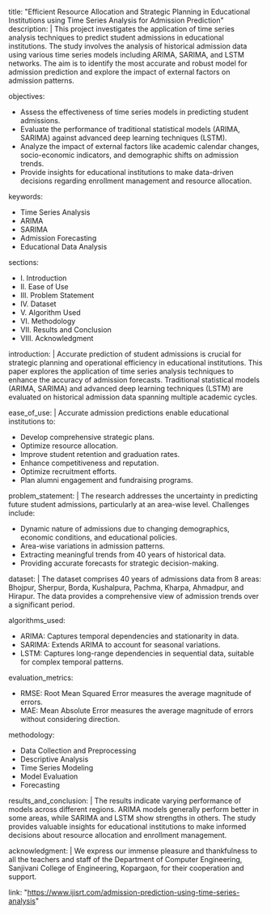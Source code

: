 title: "Efficient Resource Allocation and Strategic Planning in Educational Institutions using Time Series Analysis for Admission Prediction"
description: |
  This project investigates the application of time series analysis techniques to predict student admissions in educational institutions. The study involves the analysis of historical admission data using various time series models including ARIMA, SARIMA, and LSTM networks. The aim is to identify the most accurate and robust model for admission prediction and explore the impact of external factors on admission patterns.
  
objectives:
  - Assess the effectiveness of time series models in predicting student admissions.
  - Evaluate the performance of traditional statistical models (ARIMA, SARIMA) against advanced deep learning techniques (LSTM).
  - Analyze the impact of external factors like academic calendar changes, socio-economic indicators, and demographic shifts on admission trends.
  - Provide insights for educational institutions to make data-driven decisions regarding enrollment management and resource allocation.

keywords:
  - Time Series Analysis
  - ARIMA
  - SARIMA
  - Admission Forecasting
  - Educational Data Analysis

sections:
  - I. Introduction
  - II. Ease of Use
  - III. Problem Statement
  - IV. Dataset
  - V. Algorithm Used
  - VI. Methodology
  - VII. Results and Conclusion
  - VIII. Acknowledgment

introduction: |
  Accurate prediction of student admissions is crucial for strategic planning and operational efficiency in educational institutions. This paper explores the application of time series analysis techniques to enhance the accuracy of admission forecasts. Traditional statistical models (ARIMA, SARIMA) and advanced deep learning techniques (LSTM) are evaluated on historical admission data spanning multiple academic cycles.

ease_of_use: |
  Accurate admission predictions enable educational institutions to:
  - Develop comprehensive strategic plans.
  - Optimize resource allocation.
  - Improve student retention and graduation rates.
  - Enhance competitiveness and reputation.
  - Optimize recruitment efforts.
  - Plan alumni engagement and fundraising programs.

problem_statement: |
  The research addresses the uncertainty in predicting future student admissions, particularly at an area-wise level. Challenges include:
  - Dynamic nature of admissions due to changing demographics, economic conditions, and educational policies.
  - Area-wise variations in admission patterns.
  - Extracting meaningful trends from 40 years of historical data.
  - Providing accurate forecasts for strategic decision-making.

dataset: |
  The dataset comprises 40 years of admissions data from 8 areas: Bhojpur, Sherpur, Borda, Kushalpura, Pachma, Kharpa, Ahmadpur, and Hirapur. The data provides a comprehensive view of admission trends over a significant period.

algorithms_used:
  - ARIMA: Captures temporal dependencies and stationarity in data.
  - SARIMA: Extends ARIMA to account for seasonal variations.
  - LSTM: Captures long-range dependencies in sequential data, suitable for complex temporal patterns.

evaluation_metrics:
  - RMSE: Root Mean Squared Error measures the average magnitude of errors.
  - MAE: Mean Absolute Error measures the average magnitude of errors without considering direction.

methodology:
  - Data Collection and Preprocessing
  - Descriptive Analysis
  - Time Series Modeling
  - Model Evaluation
  - Forecasting

results_and_conclusion: |
  The results indicate varying performance of models across different regions. ARIMA models generally perform better in some areas, while SARIMA and LSTM show strengths in others. The study provides valuable insights for educational institutions to make informed decisions about resource allocation and enrollment management.

acknowledgment: |
  We express our immense pleasure and thankfulness to all the teachers and staff of the Department of Computer Engineering, Sanjivani College of Engineering, Kopargaon, for their cooperation and support.

link: "https://www.ijisrt.com/admission-prediction-using-time-series-analysis"
